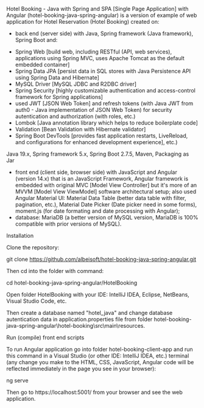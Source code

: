 Hotel Booking - Java with Spring and SPA [Single Page Application] with Angular (hotel-booking-java-spring-angular) is a version of example of web application for Hotel Reservation (Hotel Booking) created on:
- back end (server side) with Java, Spring framework (Java framework), Spring Boot and:
* Spring Web [build web, including RESTful (API, web services), applications using Spring MVC, uses Apache Tomcat as the default embedded container] 
* Spring Data JPA [persist data in SQL stores with Java Persistence API using Spring Data and Hibernate]
* MySQL Driver [MySQL JDBC and R2DBC driver]
* Spring Security [highly customizable authentication and access-control framework for Spring applications]
* used JWT [JSON Web Token] and refresh tokens (with Java JWT from auth0 - Java implementation of JSON Web Token) for security autentication and authorization (with roles, etc.)
* Lombok [Java annotation library which helps to reduce boilerplate code]
* Validation [Bean Validation with Hibernate validator]
* Spring Boot DevTools [provides fast application restarts, LiveReload, and configurations for enhanced development experience], etc.)

Java 19.x, Spring framework 5.x, Spring Boot 2.7.5, Maven, Packaging as Jar

- front end (client side, browser side) with JavaScript and Angular (version 14.x) that is an JavaScript Framework, Angular framework is embedded with original MVC [Model View Controller] but it's more of an MVVM [Model View ViewModel] software architectural setup; also used Angular Material UI: Material Data Table (better data table with filter, pagination, etc.), Material Date Picker (Date picker need in some forms), moment.js (for date formating and date processing with Angular);
- database: MariaDB (a better version of MySQL version, MariaDB is 100% compatible with prior versions of MySQL). 

Installation

Clone the repository:

git clone https://github.com/albeisoft/hotel-booking-java-spring-angular.git

Then cd into the folder with command:

cd hotel-booking-java-spring-angular/HotelBooking

Open folder HotelBooking with your IDE: IntelliJ IDEA, Eclipse, NetBeans, Visual Studio Code, etc. 

Then create a database named "hotel_java" and change database autentication data in application.properties file from folder hotel-booking-java-spring-angular\hotel-booking\src\main\resources.

Run (compile) front end scripts

To run Angular application go into folder hotel-booking-client-app and run this command in a Visual Studio (or other IDE: IntelliJ IDEA, etc.) terminal (any change you make to the HTML, CSS, JavaScript, Angular code will be reflected immediately in the page you see in your browser):

ng serve

Then go to https://localhost:5001/ from your browser and see the web application.
